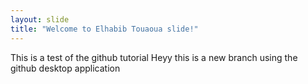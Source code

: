 ```yaml
---
layout: slide
title: "Welcome to Elhabib Touaoua slide!"
---
```

This is a test of the github tutorial
Heyy this is a new branch using the github desktop application  
